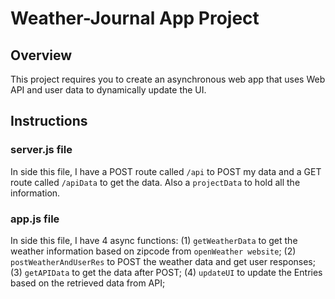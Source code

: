 # Weather-Journal App Project

## Overview
This project requires you to create an asynchronous web app that uses Web API and user data to dynamically update the UI. 

## Instructions

### server.js file
In side this file, I have a POST route called `/api` to POST my data and a GET route called `/apiData` to get
the data. Also a `projectData` to hold all the information.

### app.js file
In side this file, I have 4 async functions: (1) `getWeatherData` to get the weather information based on zipcode from `openWeather website`; (2) `postWeatherAndUserRes` to POST the weather data and get user responses; (3) `getAPIData` to get the data after POST; (4) `updateUI` to update the Entries based on the retrieved data from API;

